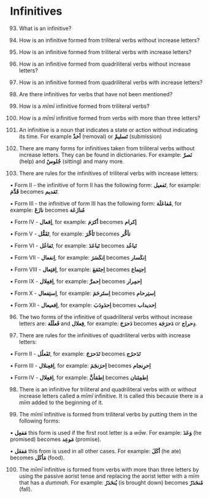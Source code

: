 Infinitives
===========

93. What is an infinitive?

94. How is an infinitive formed from triliteral verbs without increase
letters?

95. How is an infinitive formed from triliteral verbs with increase
letters?

96. How is an infinitive formed from quadriliteral verbs without
increase letters?

97. How is an infinitive formed from quadriliteral verbs with increase
letters?

98. Are there infinitives for verbs that have not been mentioned?

99. How is a *mīmī* infinitive formed from triliteral verbs?

100. How is a *mīmī* infinitive formed from verbs with more than three
letters?

93. An infinitive is a noun that indicates a state or action without
indicating its time. For example **أخذٌ** (removal) or **تَسلیمٌ**
(submission)

94. There are many forms for infinitives taken from triliteral verbs
without increase letters. They can be found in dictionaries. For
example: **نَصرٌ** (help) and **جُلوسٌ** (sitting) and many more.

95. There are rules for the infinitives of triliteral verbs with
increase letters:

• Form II - the infinitive of form II has the following form:
**تَفعیل**, for example: **قَدَّمَ** becomes **تَقدیم**.

• Form III - the infinitive of form III has the following form:
**مُفاعَلَة**, for example: **نازَعَ** becomes **مُنازَعَة**

• Form IV - **إفعال**, for example: **أکرَمَ** becomes **إکرام**

• Form V - **تَفَعُّل**, for example: **تَأخَّرَ** becomes **تأخُّر**

• Form VI - **تَفاعُل**, for example: **تَباعَدَ** becomes **تَباعُد**

• Form VII - **اِنفعال**, for example: **اِنکَسَرَ** becomes
**اِنکَسار**

• Form VIII - **اِفتِعال**, for example: **اِجتَمَعَ** becomes
**اِجتِماع**

• Form IX - **اِفعِلال**, for example: **اِحمرَّ** becomes **اِحمِرار**

• Form X - **اِستِفعال**, for example: **اِستَرحَمَ** becomes
**اِستِرحام**

• Form XII - **اِفعیعال**, for example: **اِحدَودَبَ** becomes
**اِحدیداب**

96. The two forms of the infinitive of quadriliteral verbs without
increase letters are: **فَعلَلَة** and **فِعلال**, for example:
**دَحرَجَ** becomes **دَحرَجَة** or **دِحراج**.

97. There are rules for the infinitives of quadriliteral verbs with
increase letters:

• Form II - **تَفَعلُل**, for example: **تَدَحرَجَ** becomes
**تَدَحرُج**

• Form III - **اِفعِنلال**, for example: **اِحرَنجَمَ** becomes
**اِحرِنجام**

• Form IV - **اِفعِلال**, for example: **اِطمَأنَّ** becomes
**اِطمِئنان**

98. There is an infinitive for triliteral and quadriliteral verbs with
or without increase letters called a *mīmī* infinitive. It is called
this because there is a *mīm* added to the beginning of it.

99. The *mīmī* infinitive is formed from triliteral verbs by putting
them in the following forms:

• **مَفعِل** this form is used if the first root letter is a *wāw*. For
example: **وَعَدَ** (he promised) becomes **مَوعِد** (promise).

• **مَفعَل** this from is used in all other cases. For example:
**أکَلَ** (he ate) becomes **مَأکَل** (food).

100. The *mīmī* infinitive is formed from verbs with more than three
letters by using the passive aorist tense and replacing the aorist
letter with a *mīm* that has a *dummah*. For example: **یُنحَدَرُ** (is
brought down) becomes **مُنحَدَرٌ** (fall).


